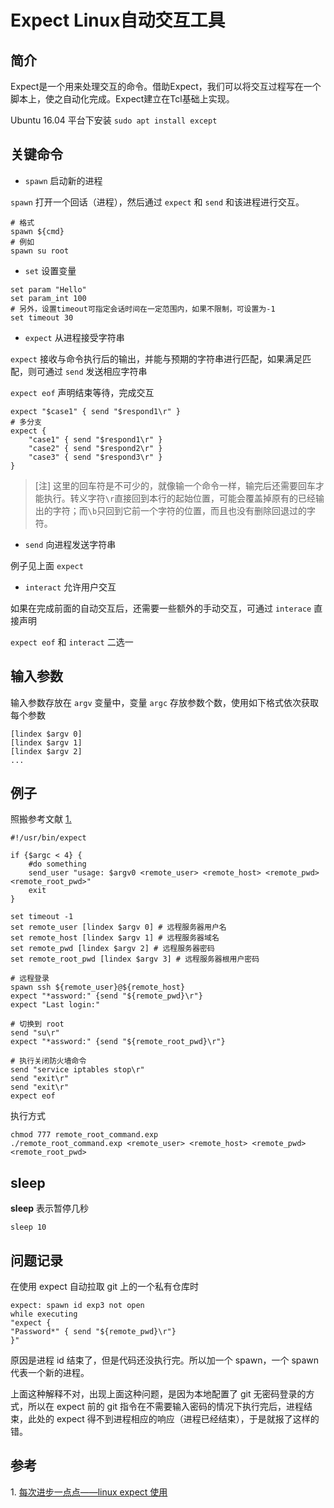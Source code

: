 # Expect Linux自动交互工具

## 简介

Expect是一个用来处理交互的命令。借助Expect，我们可以将交互过程写在一个脚本上，使之自动化完成。Expect建立在Tcl基础上实现。

Ubuntu 16.04 平台下安装 `sudo apt install except`

## 关键命令

* `spawn` 启动新的进程

`spawn` 打开一个回话（进程），然后通过 `expect` 和 `send` 和该进程进行交互。

``` shell
# 格式
spawn ${cmd}
# 例如
spawn su root
```

* `set` 设置变量

``` shell
set param "Hello"
set param_int 100
# 另外，设置timeout可指定会话时间在一定范围内，如果不限制，可设置为-1
set timeout 30
```

* `expect` 从进程接受字符串

`expect` 接收与命令执行后的输出，并能与预期的字符串进行匹配，如果满足匹配，则可通过 `send` 发送相应字符串

`expect eof` 声明结束等待，完成交互

``` shell
expect "$case1" { send "$respond1\r" }
# 多分支
expect {
    "case1" { send "$respond1\r" }
    "case2" { send "$respond2\r" }
    "case3" { send "$respond3\r" }
}
```

> [注] 这里的回车符是不可少的，就像输一个命令一样，输完后还需要回车才能执行。转义字符`\r`直接回到本行的起始位置，可能会覆盖掉原有的已经输出的字符；而`\b`只回到它前一个字符的位置，而且也没有删除回退过的字符。

* `send` 向进程发送字符串

例子见上面 `expect`

* `interact` 允许用户交互

如果在完成前面的自动交互后，还需要一些额外的手动交互，可通过 `interace` 直接声明

`expect eof` 和 `interact` 二选一

## 输入参数

输入参数存放在 `argv` 变量中，变量 `argc` 存放参数个数，使用如下格式依次获取每个参数

``` shell
[lindex $argv 0]
[lindex $argv 1]
[lindex $argv 2]
...
```

## 例子

照搬参考文献 [1.](#1)

``` shell
#!/usr/bin/expect

if {$argc < 4} {
    #do something
    send_user "usage: $argv0 <remote_user> <remote_host> <remote_pwd> <remote_root_pwd>"
    exit
}

set timeout -1
set remote_user [lindex $argv 0] # 远程服务器用户名
set remote_host [lindex $argv 1] # 远程服务器域名
set remote_pwd [lindex $argv 2] # 远程服务器密码
set remote_root_pwd [lindex $argv 3] # 远程服务器根用户密码

# 远程登录
spawn ssh ${remote_user}@${remote_host}
expect "*assword:" {send "${remote_pwd}\r"}
expect "Last login:"

# 切换到 root
send "su\r"
expect "*assword:" {send "${remote_root_pwd}\r"}

# 执行关闭防火墙命令
send "service iptables stop\r"
send "exit\r"
send "exit\r"
expect eof
```

执行方式

``` shell
chmod 777 remote_root_command.exp
./remote_root_command.exp <remote_user> <remote_host> <remote_pwd> <remote_root_pwd>
```

## sleep

**sleep** 表示暂停几秒

```
sleep 10
```

## 问题记录

在使用 expect 自动拉取 git 上的一个私有仓库时

```
expect: spawn id exp3 not open
while executing
"expect {
"Password*" { send "${remote_pwd}\r"}
}" 
```

原因是进程 id 结束了，但是代码还没执行完。所以加一个 spawn，一个 spawn 代表一个新的进程。

上面这种解释不对，出现上面这种问题，是因为本地配置了 git 无密码登录的方式，所以在 expect 前的 git 指令在不需要输入密码的情况下执行完后，进程结束，此处的 expect 得不到进程相应的响应（进程已经结束），于是就报了这样的错。

## 参考

<span id=1>1. [每次进步一点点——linux expect 使用](http://blog.csdn.net/houmou/article/details/53102051)</span>
